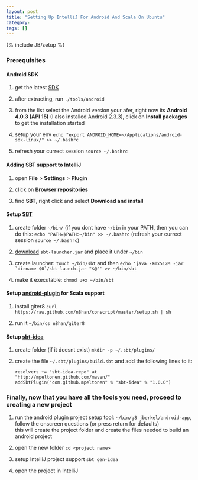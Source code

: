 ```yaml
---
layout: post
title: "Setting Up IntelliJ For Android And Scala On Ubuntu"
category: 
tags: []
---
```

{% include JB/setup %}
### Prerequisites

#### Android SDK

 1. get the latest [SDK](https://developer.android.com/sdk/index.html)

 2. after extracting, run `./tools/android`

 3. from the list select the Android version your afer, right now its **Android 4.0.3 (API 15)** (I also installed Android 2.3.3), click on **Install packages** to get the installation started

 4. setup your env ``echo "export ANDROID_HOME=~/Applications/android-sdk-linux/" >> ~/.bashrc``

 5. refresh your currect session `source ~/.bashrc`

#### Adding SBT support to IntelliJ

 1. open **File** > **Settings** > **Plugin**

 2. click on **Browser repositories**

 3. find **SBT**, right click and select **Download and install**

#### Setup [SBT](https://github.com/harrah/xsbt/wiki/Getting-Started-Setup)

 1. create folder `~/bin/` (if you dont have `~/bin` in your PATH, then you can do this: `echo "PATH=$PATH:~/bin" >> ~/.bashrc` (refresh your currect session `source ~/.bashrc`)

 2. [download](https://github.com/harrah/xsbt/wiki/Getting-Started-Setup) `sbt-launcher.jar` and place it under `~/bin`

 3. create launcher: `touch ~/bin/sbt` and then ``echo 'java -Xmx512M -jar `dirname $0`/sbt-launch.jar "$@"' >> ~/bin/sbt``

 4. make it executable: `chmod u+x ~/bin/sbt`
 
#### Setup [android-plugin](https://github.com/jberkel/android-plugin/wiki/Getting-started) for Scala support

 1. install giter8 `curl https://raw.github.com/n8han/conscript/master/setup.sh | sh`

 2. run it `~/bin/cs n8han/giter8`

#### Setup [sbt-idea](https://github.com/mpeltonen/sbt-idea)

 1. create folder (if it doesnt exist) `mkdir -p ~/.sbt/plugins/`

 2. create the file `~/.sbt/plugins/build.sbt` and add the following lines to it:

		resolvers += "sbt-idea-repo" at "http://mpeltonen.github.com/maven/"
		addSbtPlugin("com.github.mpeltonen" % "sbt-idea" % "1.0.0")

### Finally, now that you have all the tools you need, proceed to creating a new project

 1. run the android plugin project setup tool: `~/bin/g8 jberkel/android-app`, follow the onscreen questions (or press return for defaults)  
    this will create the project folder and create the files needed to build an android project

 2. open the new folder `cd <project name>`

 3. setup IntelliJ project support `sbt gen-idea`

 4. open the project in IntelliJ 

